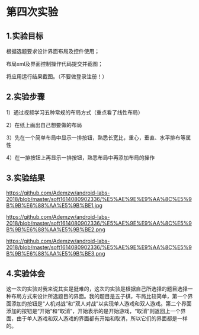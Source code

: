 ﻿# 第四次实验
  		  
 ## 1.实验目标
  根据选题要求设计界面布局及控件使用；

  布局xml及界面控制操作代码提交并截图；

  将应用运行结果截图。（不要做登录注册！）
  		  
 ## 2.实验步骤

  1）通过视频学习五种常规的布局方式（重点看了线性布局）

  2）在纸上画出自己想要做的布局

  3）先在一个简单布局中显示一排按钮，熟悉长宽比，重心，垂直、水平排布等属性

  4）在一排按钮上再显示一排按钮，熟悉布局中再添加布局的操作

 ## 3.实验结果

https://github.com/Ademzw/android-labs-2018/blob/master/soft1614080902336/%E5%AE%9E%E9%AA%8C%E5%9B%9B%E6%88%AA%E5%9B%BE1.jpg

https://github.com/Ademzw/android-labs-2018/blob/master/soft1614080902336/%E5%AE%9E%E9%AA%8C%E5%9B%9B%E6%88%AA%E5%9B%BE2.png

https://github.com/Ademzw/android-labs-2018/blob/master/soft1614080902336/%E5%AE%9E%E9%AA%8C%E5%9B%9B%E6%88%AA%E5%9B%BE3.png

 ## 4.实验体会
   这一次的实验对我来说其实是挺难的，这次的实验是根据自己所选择的题目选择一种布局方式来设计所选题目的界面。我的题目是五子棋，布局比较简单，第一个界面添加的按钮是“人机对战”和“双人对战”以实现单人游戏和双人游戏。第二个界面添加的按钮是“开始”和“取消”，开始表示的是开始游戏，“取消”则返回上一个界面，由于单人游戏和双人游戏的界面都有开始和取消，所以它们的界面都是一样的。
